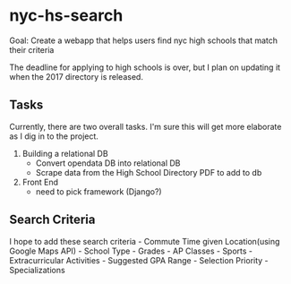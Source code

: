 # nyc-hs-search
Goal: Create a webapp that helps users find nyc high schools that match their criteria

The deadline for applying to high schools is over, but I plan on updating it when the 2017 directory is released.

## Tasks

Currently, there are two overall tasks. I'm sure this will get more elaborate as I dig in to the project.

1. Building a relational DB
    - Convert opendata DB into relational DB
    - Scrape data from the High School Directory PDF to add to db
2. Front End
    - need to pick framework (Django?)

## Search Criteria

I hope to add these search criteria
    - Commute Time given Location(using Google Maps API)
    - School Type
    - Grades
    - AP Classes
    - Sports
    - Extracurricular Activities
    - Suggested GPA Range
    - Selection Priority
    - Specializations